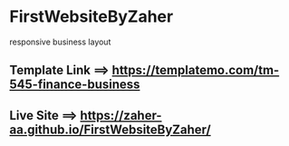 # FirstWebsiteByZaher
responsive business layout
## Template Link ==> https://templatemo.com/tm-545-finance-business
## Live Site ==> https://zaher-aa.github.io/FirstWebsiteByZaher/
